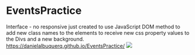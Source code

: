# EventsPractice
 Interface - no responsive just created to use JavaScript DOM method to add new class names to the elements 
 to receive new css property values to the Divs and a new background.
 https://danielalbuquerq.github.io/EventsPractice/
 ![](https://github.com/DanielAlbuquerq/EventsPractice/blob/master/Dom%20manipulation.gif)
